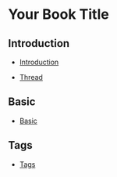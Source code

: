 # Your Book Title

## Introduction
* [Introduction](README.md)

* [Thread](Thread.md)

## Basic
  * [Basic](md/1-Basic/Basic.md)

## Tags
  * [Tags](tags.md)
